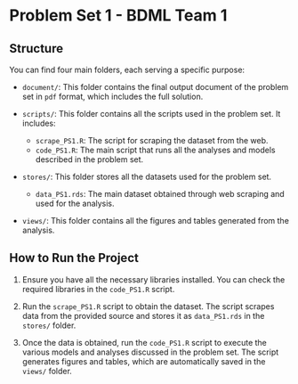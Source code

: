 # Problem Set 1 - BDML Team 1

## Structure

You can find four main folders, each serving a specific purpose:

- `document/`: This folder contains the final output document of the problem set in `pdf` format, which includes the full solution. 
  
- `scripts/`: This folder contains all the scripts used in the problem set. It includes:
  - `scrape_PS1.R`: The script for scraping the dataset from the web.
  - `code_PS1.R`: The main script that runs all the analyses and models described in the problem set.
  
- `stores/`: This folder stores all the datasets used for the problem set. 
  - `data_PS1.rds`: The main dataset obtained through web scraping and used for the analysis.
  
- `views/`: This folder contains all the figures and tables generated from the analysis.

## How to Run the Project

1. Ensure you have all the necessary libraries installed. You can check the required libraries in the `code_PS1.R` script.
   
2. Run the `scrape_PS1.R` script to obtain the dataset. The script scrapes data from the provided source and stores it as `data_PS1.rds` in the `stores/` folder.

3. Once the data is obtained, run the `code_PS1.R` script to execute the various models and analyses discussed in the problem set. The script generates figures and tables, which are automatically saved in the `views/` folder.

